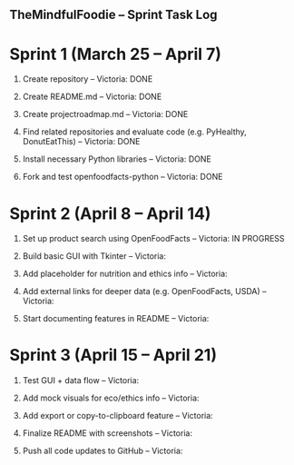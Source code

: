 ## TheMindfulFoodie – Sprint Task Log ##
# Sprint 1 (March 25 – April 7) #

 1. Create repository – Victoria: DONE

 2. Create README.md – Victoria: DONE

 3. Create projectroadmap.md – Victoria: DONE

 4. Find related repositories and evaluate code (e.g. PyHealthy, DonutEatThis) – Victoria: DONE

 5. Install necessary Python libraries – Victoria: DONE

 6. Fork and test openfoodfacts-python – Victoria: DONE

# Sprint 2 (April 8 – April 14) #

 1. Set up product search using OpenFoodFacts – Victoria: IN PROGRESS

 2. Build basic GUI with Tkinter – Victoria: 

 3. Add placeholder for nutrition and ethics info – Victoria: 

 4. Add external links for deeper data (e.g. OpenFoodFacts, USDA) – Victoria: 

 5. Start documenting features in README – Victoria: 

# Sprint 3 (April 15 – April 21) #

 1. Test GUI + data flow – Victoria: 

 2. Add mock visuals for eco/ethics info – Victoria: 

 3. Add export or copy-to-clipboard feature – Victoria: 

 4. Finalize README with screenshots – Victoria: 

 5. Push all code updates to GitHub – Victoria: 
